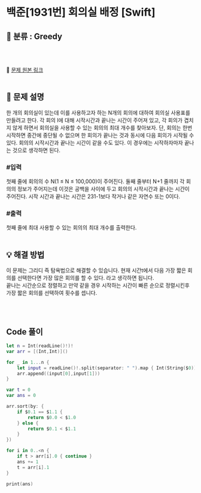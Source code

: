 
# 백준[1931번] 회의실 배정 [Swift]

## 🔎 분류 : Greedy

<br><br>

🔗 [문제 원본 링크](https://www.acmicpc.net/problem/1931)
<br><br>

## 📝 문제 설명
한 개의 회의실이 있는데 이를 사용하고자 하는 N개의 회의에 대하여 회의실 사용표를 만들려고 한다. 각 회의 I에 대해 시작시간과 끝나는 시간이 주어져 있고, 각 회의가 겹치지 않게 하면서 회의실을 사용할 수 있는 회의의 최대 개수를 찾아보자. 단, 회의는 한번 시작하면 중간에 중단될 수 없으며 한 회의가 끝나는 것과 동시에 다음 회의가 시작될 수 있다. 회의의 시작시간과 끝나는 시간이 같을 수도 있다. 이 경우에는 시작하자마자 끝나는 것으로 생각하면 된다.

### #입력
첫째 줄에 회의의 수 N(1 ≤ N ≤ 100,000)이 주어진다. 둘째 줄부터 N+1 줄까지 각 회의의 정보가 주어지는데 이것은 공백을 사이에 두고 회의의 시작시간과 끝나는 시간이 주어진다. 시작 시간과 끝나는 시간은 231-1보다 작거나 같은 자연수 또는 0이다.

### #출력
첫째 줄에 최대 사용할 수 있는 회의의 최대 개수를 출력한다.
<br><br>

## 💡 해결 방법
이 문제는 그리디 즉 탐욕법으로 해결할 수 있습니다. 현재 시간t에서 다음 가장 짧은 회의를 선택한다면 가장 많은 회의를 할 수 있다. 라고 생각하면 됩니다.<br>
끝나는 시간순으로 정렬하고 만약 같을 경우 시작하는 시간이 빠른 순으로 정렬시킨후 가장 짧은 회의를 선택하여 횟수를 셉니다.

<br><br>

## Code 풀이
```Swift
let n = Int(readLine()!)!
var arr = [(Int,Int)]()

for _ in 1...n {
    let input = readLine()!.split(separator: " ").map { Int(String($0))! }
    arr.append((input[0],input[1]))
}

var t = 0
var ans = 0

arr.sort(by: {
    if $0.1 == $1.1 {
        return $0.0 < $1.0
    } else {
        return $0.1 < $1.1
    }
})

for i in 0..<n {
    if t > arr[i].0 { continue }
    ans += 1
    t = arr[i].1
}

print(ans)
```
